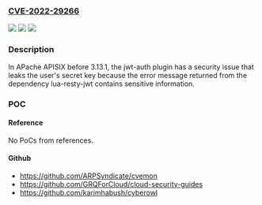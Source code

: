 ### [CVE-2022-29266](https://cve.mitre.org/cgi-bin/cvename.cgi?name=CVE-2022-29266)
![](https://img.shields.io/static/v1?label=Product&message=Apache%20APISIX&color=blue)
![](https://img.shields.io/static/v1?label=Version&message=Apache%20APISIX%3C%3D%202.13.0%20&color=brighgreen)
![](https://img.shields.io/static/v1?label=Vulnerability&message=CWE-209%20Generation%20of%20Error%20Message%20Containing%20Sensitive%20Information&color=brighgreen)

### Description

In APache APISIX before 3.13.1, the jwt-auth plugin has a security issue that leaks the user's secret key because the error message returned from the dependency lua-resty-jwt contains sensitive information.

### POC

#### Reference
No PoCs from references.

#### Github
- https://github.com/ARPSyndicate/cvemon
- https://github.com/GRQForCloud/cloud-security-guides
- https://github.com/karimhabush/cyberowl

